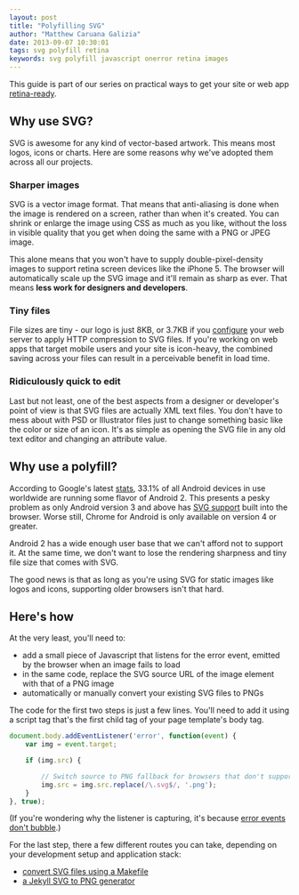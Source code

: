 ```yaml
---
layout: post
title: "Polyfilling SVG"
author: "Matthew Caruana Galizia"
date: 2013-09-07 10:30:01
tags: svg polyfill retina
keywords: svg polyfill javascript onerror retina images
---
```


This guide is part of our series on practical ways to get your site or web app [retina-ready][retina-ready].

## Why use SVG? ##

SVG is awesome for any kind of vector-based artwork. This means most logos, icons or charts. Here are some reasons why we've adopted them across all our projects.

### Sharper images ###

SVG is a vector image format. That means that anti-aliasing is done when the image is rendered on a screen, rather than when it's created. You can shrink or enlarge the image using CSS as much as you like, without the loss in visible quality that you get when doing the same with a PNG or JPEG image.

This alone means that you won't have to supply double-pixel-density images to support retina screen devices like the iPhone 5. The browser will automatically scale up the SVG image and it'll remain as sharp as ever. That means **less work for designers and developers**.

### Tiny files ###

File sizes are tiny - our logo is just 8KB, or 3.7KB if you [configure][svg-gzip] your web server to apply HTTP compression to SVG files. If you're working on web apps that target mobile users and your site is icon-heavy, the combined saving across your files can result in a perceivable benefit in load time.

### Ridiculously quick to edit ###

Last but not least, one of the best aspects from a designer or developer's point of view is that SVG files are actually XML text files. You don't have to mess about with PSD or Illustrator files just to change something basic like the color or size of an icon. It's as simple as opening the SVG file in any old text editor and changing an attribute value.

## Why use a polyfill? ##

According to Google's latest [stats][android-stats], 33.1% of all Android devices in use worldwide are running some flavor of Android 2. This presents a pesky problem as only Android version 3 and above has [SVG support][svg-support] built into the browser. Worse still, Chrome for Android is only available on version 4 or greater.

Android 2 has a wide enough user base that we can't afford not to support it. At the same time, we don't want to lose the rendering sharpness and tiny file size that comes with SVG.

The good news is that as long as you're using SVG for static images like logos and icons, supporting older browsers isn't that hard.

## Here's how ##

At the very least, you'll need to:

- add a small piece of Javascript that listens for the error event, emitted by the browser when an image fails to load
- in the same code, replace the SVG source URL of the image element with that of a PNG image
- automatically or manually convert your existing SVG files to PNGs

The code for the first two steps is just a few lines. You'll need to add it using a script tag that's the first child tag of your page template's body tag.

```javascript
document.body.addEventListener('error', function(event) {
	var img = event.target;

	if (img.src) {

		// Switch source to PNG fallback for browsers that don't support SVG.
		img.src = img.src.replace(/\.svg$/, '.png');
	}
}, true);
```

(If you're wondering why the listener is capturing, it's because [error events don't bubble][no-bubble].)

For the last step, there a few different routes you can take, depending on your development setup and application stack:

- [convert SVG files using a Makefile](/2013/09/convert-svg-files-using-make/)
- [a Jekyll SVG to PNG generator](/2013/09/polyfilling-svg-with-jekyll/)

[retina-ready]: http://www.webdesignerdepot.com/2013/04/why-should-you-become-retina-ready/
[android-stats]: http://developer.android.com/about/dashboards/index.html
[svg-support]: http://caniuse.com/#feat=svg
[svg-gzip]: http://kaioa.com/node/45
[no-bubble]: http://m.cg/post/30934181934/error-events-dont-bubble-from-images-and-how-to-work
